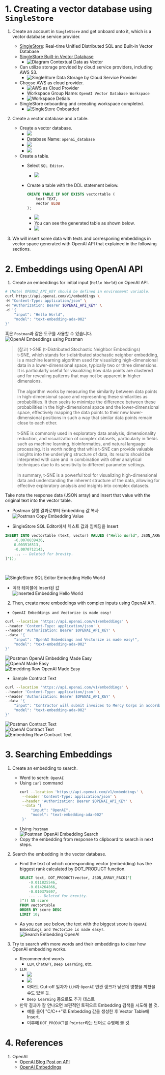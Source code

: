 # 1. Creating a vector database using ```SingleStore```
1. Create an account in ```SingleStore``` and get onboard onto it, which is a vector database service provider.<br>
     * [SingleStore](https://www.singlestore.com/): Real-time Unified Distributed SQL and Built-in Vector Database
     * [SingleStore Built-in Vector Database](https://www.singlestore.com/built-in-vector-database/)<br>
       * ![Diagram Contextual Data as Vector](../resources/images/diagram_contextual-data-as-vectorsNEW.png)
     * Can utilize storage provided by cloud service providers, including AWS S3.
       * ![SingleStore Data Storage by Cloud Service Provider](../resources/images/SingleStore-Cloud-Storage-Options.png)
     * Choose AWS as cloud provider.
       * ![AWS as Cloud Provider](../resources/images/SingleStore-Onboarding-AWS-with-Region.png)
       * Workspace Group Name: ```OpenAI Vector Database Workspace```
       * ![Workspace Detials](../resources/images/SingleStore-Onboarding-AWS-with-Region-Workspace-Detials.png)
     * SingleStore onboarding and creeating workspace completed.
       * ![SingleStore Onboarded](../resources/images/SingleStore-Onboarded-AWS.png)

2. Create a vector database and a table.<br>
   * Create a vector database.<br>
     * ![](../resources/images/Create-Vector-Database.png)<br>
     * Database Name: ```openai_database```
     * ![](../resources/images/Create-Vector-Database-OpenAI.png)<br>
     * ![](../resources/images/Select-Created-Vector-Database-OpenAI.png)
   * Create a table.<br>
     * Select ```SQL Editor```.<br>
       * ![](../resources/images/Create-Table-Editor.png)
     * Create a table with the DDL statement below.<br>
		```sql
		CREATE TABLE IF NOT EXISTS vectortable (
			text TEXT,
			vector BLOB
		);
		```

		 * ![](../resources/images/Run-Create-Table-Statement.png)<br>
		 * You can see the generated table as shown below.<br>
  		 * ![](../resources/images/Created-Vector-Table.png)

3. We will insert some data with texts and corresponing embeddings in vector space generated with OpenAI API that explained in the following sections.

# 2. Embeddings using OpenAI API<br>
1. Create an embeddings for initial input (```Hello World```) on OpenAI API.
```bash
# (Note) OPENAI_API_KEY should be defined in environment variable.
curl https://api.openai.com/v1/embeddings \
-H "Content-Type: application/json" \
-H "Authorization: Bearer $OPENAI_API_KEY" \
-d '{
    "input": "Hello World",
    "model": "text-embedding-ada-002"
}'
```

혹은 ```Postman```과 같은 도구를 사용할 수 있습니다.<br>
![OpenAI Embeddings using Postman](../resources/images/Generate-OpenAI-Embeddings-Postman.png)

> (참고) t-SNE (t-Distributed Stochastic Neighbor Embeddings)<br>
> t-SNE, which stands for t-distributed stochastic neighbor embedding, is a machine learning algorithm used for visualizing high-dimensional data in a lower-dimensional space, typically two or three dimensions. It is particularly useful for visualizing how data points are clustered and for revealing patterns that may not be apparent in higher dimensions.<br><br>
The algorithm works by measuring the similarity between data points in high-dimensional space and representing these similarities as probabilities. It then seeks to minimize the difference between these probabilities in the high-dimensional space and the lower-dimensional space, effectively mapping the data points to their new lower-dimensional positions in such a way that similar data points remain close to each other.<br><br>
t-SNE is commonly used in exploratory data analysis, dimensionality reduction, and visualization of complex datasets, particularly in fields such as machine learning, bioinformatics, and natural language processing. It is worth noting that while t-SNE can provide valuable insights into the underlying structure of data, its results should be interpreted with care and in combination with other analytical techniques due to its sensitivity to different parameter settings.<br><br>
In summary, t-SNE is a powerful tool for visualizing high-dimensional data and understanding the inherent structure of the data, allowing for effective exploratory analysis and insights into complex datasets.  

Take note the response data (JSON array) and insert that value with the original text into the vector table.<br>

* Postman 실행 결과로부터 Embedding 값 복사<br>
![Postman Copy Embedding Value](../resources/images/Copy-Embedding-Postman.png)

* SingleStore SQL Editor에서 텍스트 값과 임베딩을 Insert<br>
```sql
INSERT INTO vectortable (text, vector) VALUES ("Hello World", JSON_ARRAY_PACK("[
    -0.0070839436,
    0.003516513,
    -0.0070712143,
    ... -- Deleted for brevity.
]"));
```
 <br>

 ![SingleStore SQL Editor Embedding Hello World](../resources/images/Insert-Embedding-Value-Hello-World.png)<br>

* 벡터 테이블에 Insert된 값<br>
 ![Inserted Embedding Hello World](../resources/images/Inserted-Embedding-Value-Hello-World-Vector-Table.png)


2. Then, create more embeddings with complex inputs using OpenAI API.
* ```OpenAI Embeddings and Vectorize is made easy!```<br>
```bash
curl --location 'https://api.openai.com/v1/embeddings' \
--header 'Content-Type: application/json' \
--header 'Authorization: Bearer $OPENAI_API_KEY' \
--data '{
    "input": "OpenAI Embeddings and Vectorize is made easy!",
    "model": "text-embedding-ada-002"
}'
```

![Postman OpenAI Embedding Made Easy](../resources/images/Postman-OpenAI-Embedding-Made-Easy.png)<br>
![OpenAI Made Easy](../resources/images/Insert-OpenAI-Made-Easy-Embedding.png)<br>
![Emedding Row OpenAI Made Easy](../resources/images/Embedding-Row-OpenAI-Made-Easy.png)<br>


* Sample Contract Text<br>
```bash
curl --location 'https://api.openai.com/v1/embeddings' \
--header 'Content-Type: application/json' \
--header 'Authorization: Bearer $OPENAI_API_KEY' \
--data '{
    "input": "Contractor will submit invoices to Mercy Corps in accordance with the invoicing schedule and invoicing delivery terms set forth in the Statement of Services (Schedule I). Final invoices must be submitted within 60 days of the end date of the Contract. Contractor recognizes that in many cases Mercy Corps’ donor will not reimburse Mercy Corps for invoices submitted beyond 60 days after the termination of a contract and therefore Mercy Corps will have no obligation to pay any portion of invoices received more than 60 days after the end date of the Contract. Each invoice will include (i) the Contract Number; (ii) Contractor’s name and address; (iii) a description of the Services performed, (iv) the dates such Services were performed, (v) a pricing calculation based on the payment terms, (vi) properly reimbursable expenses (if any) incurred along with receipts for such expenses (if applicable) for all individual expenses exceeding $25 USD, and (vii) such other information as Mercy Corps may reasonably request.  Invoices will only be deemed received on the date they are delivered to the Authorized Representative pursuant to the Payment Terms (see Schedule I).  If Mercy Corps determines that Services that are the subject of an invoice have not been performed in accordance with the Statement of Services, Mercy Corps may dispute the invoice by sending Contractor notice of such dispute after Mercy Corps’ receipt of the invoice. Such notice shall clearly state the specific Services disputed, and Mercy Corps’ reason for disputing the performance of the Services. If both parties accept the dispute of the invoice, they shall agree in writing as to the steps required of Contractor to ensure that the performance of the disputed Services is subsequently completed in accordance with the Additional Terms, and the time required of Contractor to complete the Services.",
    "model": "text-embedding-ada-002"
}'
```

![Postman Contract Text](../resources/images/Postman-Contract-Text-Embedding.png)<br>
![OpenAI Contract Text](../resources/images/Insert-Contract-Text-Embedding.png)<br>
![Embedding Row Contract Text](../resources/images/Embedding-Row-Contract-Text.png)<br>

# 3. Searching Embeddings<br>
1. Create an embedding to search.<br>
   * Word to serch: ```OpenAI```<br>
   * Using ```curl``` command 
       ```bash
       curl --location 'https://api.openai.com/v1/embeddings' \
        --header 'Content-Type: application/json' \
        --header 'Authorization: Bearer $OPENAI_API_KEY' \
        --data '{
            "input": "OpenAI",
            "model": "text-embedding-ada-002"
        }'
       ```
   * Using ```Postman```<br>
        ![Postman OpenAI Embedding Search](../resources/images/Create-Embedding-Search-Word-OpenAI.png)<br>
   * Copy the embedding from response to clipboard to search in next steps.<br>

2. Search the embedding in the vector database.<br>
   * Find the text of which corresponding vector (embedding) has the biggest rank calculated by DOT_PRODUCT function.<br> 
     ```sql
     SELECT text, DOT_PRODUCT(vector, JSON_ARRAY_PACK("[
         -0.011825546,
         -0.014264866,
         -0.010375697,
         ... -- Deleted for brevity.
     ]")) AS score
     FROM vectortable
     ORDER BY score DESC
     LIMIT 10;
     ```
    * As you can see below, the text with the biggest score is ```OpenAI Embeddings and Vectorize is made easy!```.<br>
      ![Search Embedding OpenAI](../resources/images/Select-Neighbor-Text-With-Highest-Similarities.png)<br>  

3. Try to search with more words and their embeddings to clear how OpenAI embedding works.<br>
    * Recommended words
      * ```LLM```, ```ChatGPT```, ```Deep Learning```, etc.
    * ```LLM```<br>
      * ![](../resources/images/Create-Embedding-LLM.png)<br>
      * ![](../resources/images/Search-Word-Embedding-LLM.png)<br>
      * 아마도 Cut-off 일자가 ```LLM```과 ```OpenAI``` 연관 랭크가 낮은데 영향을 끼쳤을 수도 있을 듯.<br>
      * ```Deep Learning``` 등으로도 추가 테스트<br>
    * 만약 결과가 잘 안나오면 보편적인 토픽으로 Embedding 검색을 시도해 볼 것.
      * 예를 들어 "C/C++"로 Embedding 값을 생성한 후 Vector Table에 Insert.
      * 이후에 ```DOT_PRODUCT```를 ```Pointer```라는 단어로 수행해 볼 것.

# 4. References

[//]: # (1. YouTube Contents)

[//]: # (	- [YouTube Channel]&#40;https://www.youtube.com/watch?v=ySus5ZS0b94&ab_channel=AdrianTwarog&#41;)

1. OpenAI
	- [OpenAI Blog Post on API](https://openai.com/blog/openai-api/)
	- [OpenAI Embeddings](https://platform.openai.com/docs/guides/embeddings/what-are-embeddings)
